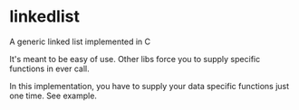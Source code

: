 linkedlist
==========

A generic linked list implemented in C

It's meant to be easy of use.
Other libs force you to supply specific functions in ever call.

In this implementation, you have to supply your data specific functions just one time.
See example.
